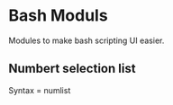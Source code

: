 # Bash Moduls

Modules to make bash scripting UI easier. 

## Numbert selection list

Syntax = numlist <list> <promt> <title> <line-style>
Return Var = $RV
List Divider = Space


## Multble selection

Syntax = multilist <list> <promt> <title> <line-style>
Return Var = $MV
List Divider = Space

Let you enter multible choises and return a list of them.


Yes/No Box
  
`print_bc "Are you sure? y/N" ; read ; [[ $REPLY == [Yy] ]] && echo yes || echo no`

  
  ## Install
  
  Just copy to ${PATH} and make executible. 
  
  Then `source bash-moduls` in your script.
